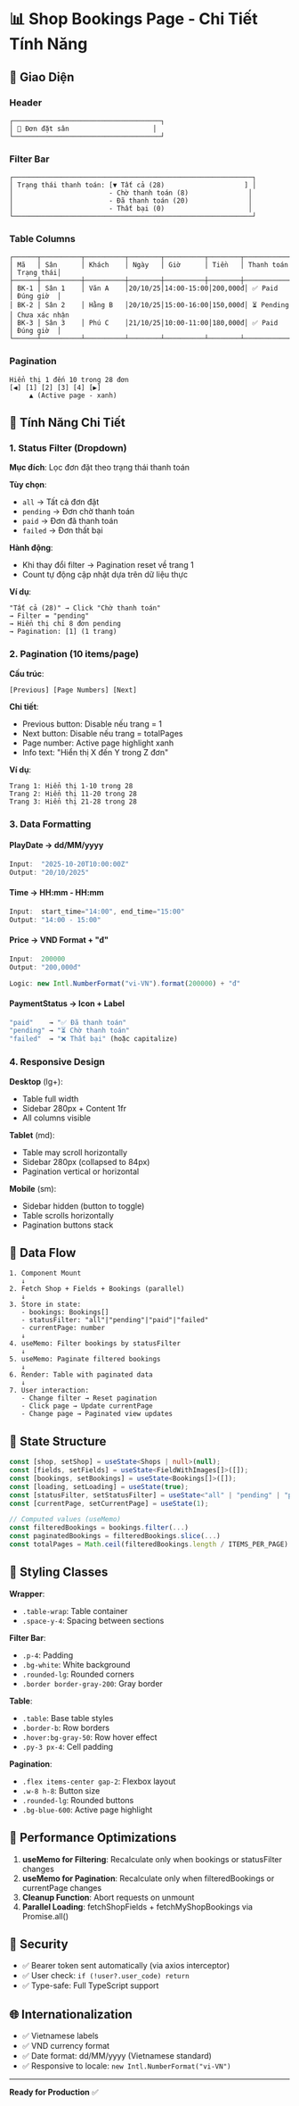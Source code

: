 # 📊 Shop Bookings Page - Chi Tiết Tính Năng

## 🎨 Giao Diện

### Header
```
┌─────────────────────────────────────┐
│ 📅 Đơn đặt sân                     │
└─────────────────────────────────────┘
```

### Filter Bar
```
┌────────────────────────────────────────────────────────────┐
│ Trạng thái thanh toán: [▼ Tất cả (28)                    ] │
│                        - Chờ thanh toán (8)               │
│                        - Đã thanh toán (20)               │
│                        - Thất bại (0)                     │
└────────────────────────────────────────────────────────────┘
```

### Table Columns
```
┌──────┬──────────┬──────────┬────────┬──────────┬────────┬────────────┬──────────┐
│ Mã   │ Sân      │ Khách    │ Ngày   │ Giờ      │ Tiền   │ Thanh toán │ Trạng thái│
├──────┼──────────┼──────────┼────────┼──────────┼────────┼────────────┼──────────┤
│ BK-1 │ Sân 1    │ Văn A    │20/10/25│14:00-15:00│200,000đ│ ✅ Paid    │ Đúng giờ  │
│ BK-2 │ Sân 2    │ Hằng B   │20/10/25│15:00-16:00│150,000đ│ ⏳ Pending │ Chưa xác nhận
│ BK-3 │ Sân 3    │ Phú C    │21/10/25│10:00-11:00│180,000đ│ ✅ Paid    │ Đúng giờ  │
└──────┴──────────┴──────────┴────────┴──────────┴────────┴────────────┴──────────┘
```

### Pagination
```
Hiển thị 1 đến 10 trong 28 đơn
[◀] [1] [2] [3] [4] [▶]
     ▲ (Active page - xanh)
```

## 🎯 Tính Năng Chi Tiết

### 1. Status Filter (Dropdown)
**Mục đích**: Lọc đơn đặt theo trạng thái thanh toán

**Tùy chọn**:
- `all` → Tất cả đơn đặt
- `pending` → Đơn chờ thanh toán  
- `paid` → Đơn đã thanh toán
- `failed` → Đơn thất bại

**Hành động**:
- Khi thay đổi filter → Pagination reset về trang 1
- Count tự động cập nhật dựa trên dữ liệu thực

**Ví dụ**:
```
"Tất cả (28)" → Click "Chờ thanh toán"
→ Filter = "pending"
→ Hiển thị chỉ 8 đơn pending
→ Pagination: [1] (1 trang)
```

### 2. Pagination (10 items/page)

**Cấu trúc**:
```
[Previous] [Page Numbers] [Next]
```

**Chi tiết**:
- Previous button: Disable nếu trang = 1
- Next button: Disable nếu trang = totalPages
- Page number: Active page highlight xanh
- Info text: "Hiển thị X đến Y trong Z đơn"

**Ví dụ**:
```
Trang 1: Hiển thị 1-10 trong 28
Trang 2: Hiển thị 11-20 trong 28  
Trang 3: Hiển thị 21-28 trong 28
```

### 3. Data Formatting

#### PlayDate → dd/MM/yyyy
```javascript
Input:  "2025-10-20T10:00:00Z"
Output: "20/10/2025"
```

#### Time → HH:mm - HH:mm
```javascript
Input:  start_time="14:00", end_time="15:00"
Output: "14:00 - 15:00"
```

#### Price → VND Format + "đ"
```javascript
Input:  200000
Output: "200,000đ"

Logic: new Intl.NumberFormat("vi-VN").format(200000) + "đ"
```

#### PaymentStatus → Icon + Label
```javascript
"paid"    → "✅ Đã thanh toán"
"pending" → "⏳ Chờ thanh toán"
"failed"  → "❌ Thất bại" (hoặc capitalize)
```

### 4. Responsive Design

**Desktop** (lg+):
- Table full width
- Sidebar 280px + Content 1fr
- All columns visible

**Tablet** (md):
- Table may scroll horizontally
- Sidebar 280px (collapsed to 84px)
- Pagination vertical or horizontal

**Mobile** (sm):
- Sidebar hidden (button to toggle)
- Table scrolls horizontally
- Pagination buttons stack

## 🔄 Data Flow

```
1. Component Mount
   ↓
2. Fetch Shop + Fields + Bookings (parallel)
   ↓
3. Store in state:
   - bookings: Bookings[]
   - statusFilter: "all"|"pending"|"paid"|"failed"
   - currentPage: number
   ↓
4. useMemo: Filter bookings by statusFilter
   ↓
5. useMemo: Paginate filtered bookings
   ↓
6. Render: Table with paginated data
   ↓
7. User interaction:
   - Change filter → Reset pagination
   - Click page → Update currentPage
   - Change page → Paginated view updates
```

## 📝 State Structure

```typescript
const [shop, setShop] = useState<Shops | null>(null);
const [fields, setFields] = useState<FieldWithImages[]>([]);
const [bookings, setBookings] = useState<Bookings[]>([]);
const [loading, setLoading] = useState(true);
const [statusFilter, setStatusFilter] = useState<"all" | "pending" | "paid" | "failed">("all");
const [currentPage, setCurrentPage] = useState(1);

// Computed values (useMemo)
const filteredBookings = bookings.filter(...)
const paginatedBookings = filteredBookings.slice(...)
const totalPages = Math.ceil(filteredBookings.length / ITEMS_PER_PAGE)
```

## 🎨 Styling Classes

**Wrapper**:
- `.table-wrap`: Table container
- `.space-y-4`: Spacing between sections

**Filter Bar**:
- `.p-4`: Padding
- `.bg-white`: White background
- `.rounded-lg`: Rounded corners
- `.border border-gray-200`: Gray border

**Table**:
- `.table`: Base table styles
- `.border-b`: Row borders
- `.hover:bg-gray-50`: Row hover effect
- `.py-3 px-4`: Cell padding

**Pagination**:
- `.flex items-center gap-2`: Flexbox layout
- `.w-8 h-8`: Button size
- `.rounded-lg`: Rounded buttons
- `.bg-blue-600`: Active page highlight

## 🚀 Performance Optimizations

1. **useMemo for Filtering**: Recalculate only when bookings or statusFilter changes
2. **useMemo for Pagination**: Recalculate only when filteredBookings or currentPage changes
3. **Cleanup Function**: Abort requests on unmount
4. **Parallel Loading**: fetchShopFields + fetchMyShopBookings via Promise.all()

## 🔐 Security

- ✅ Bearer token sent automatically (via axios interceptor)
- ✅ User check: `if (!user?.user_code) return`
- ✅ Type-safe: Full TypeScript support

## 🌐 Internationalization

- ✅ Vietnamese labels
- ✅ VND currency format
- ✅ Date format: dd/MM/yyyy (Vietnamese standard)
- ✅ Responsive to locale: `new Intl.NumberFormat("vi-VN")`

---

**Ready for Production** ✅
